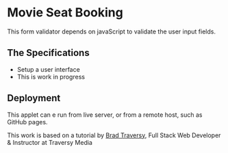 # Movie Seat Booking 

This form validator depends on javaScript to validate the user input fields.

## The Specifications

* Setup a user interface
* This is work in progress


## Deployment

This applet can e run from live server, or from a remote host, such as GitHub pages.

This work is based on a tutorial by [Brad Traversy](https://www.udemy.com/user/brad-traversy/), Full Stack Web Developer & Instructor at Traversy Media
